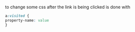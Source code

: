 to change some css after the link is being clicked is done with 

```css
a:visited {
property-name: value
}
```

